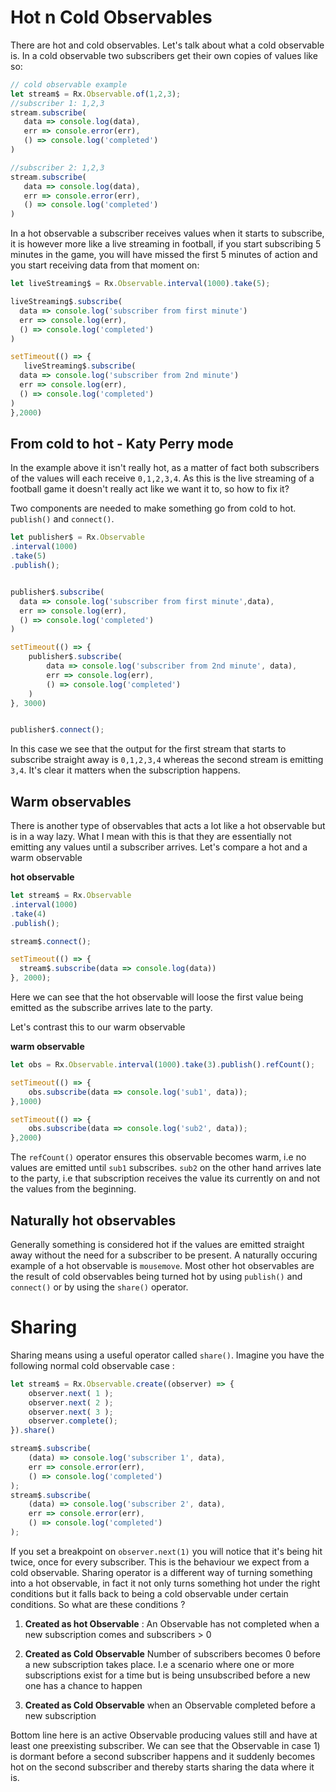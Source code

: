 # Hot n Cold Observables

There are hot and cold observables. Let's talk about what a cold observable is. In a cold observable two subscribers get their own copies of values like so:

```javascript
// cold observable example
let stream$ = Rx.Observable.of(1,2,3);
//subscriber 1: 1,2,3
stream.subscribe(
   data => console.log(data),
   err => console.error(err),
   () => console.log('completed')
)

//subscriber 2: 1,2,3
stream.subscribe(
   data => console.log(data),
   err => console.error(err),
   () => console.log('completed')
)
```

In a hot observable a subscriber receives values when it starts to subscribe, it is however more like a live streaming in football, if you start subscribing 5 minutes in the game, you will have missed the first 5 minutes of action and you start receiving data from that moment on:

```javascript
let liveStreaming$ = Rx.Observable.interval(1000).take(5);

liveStreaming$.subscribe(
  data => console.log('subscriber from first minute')
  err => console.log(err),
  () => console.log('completed')
)

setTimeout(() => {
   liveStreaming$.subscribe(
  data => console.log('subscriber from 2nd minute')
  err => console.log(err),
  () => console.log('completed')
)
},2000)
```

## From cold to hot - Katy Perry mode

In the example above it isn't really hot, as a matter of fact both subscribers of the values will each receive `0,1,2,3,4`. As this is the live streaming of a football game it doesn't really act like we want it to, so how to fix it?

Two components are needed to make something go from cold to hot. `publish()` and `connect()`.

```javascript
let publisher$ = Rx.Observable
.interval(1000)
.take(5)
.publish();


publisher$.subscribe(
  data => console.log('subscriber from first minute',data),
  err => console.log(err),
  () => console.log('completed')
)

setTimeout(() => {
    publisher$.subscribe(
        data => console.log('subscriber from 2nd minute', data),
        err => console.log(err),
        () => console.log('completed')
    )
}, 3000)


publisher$.connect();
```

In this case we see that the output for the first stream that starts to subscribe straight away is `0,1,2,3,4` whereas the second stream is emitting `3,4`. It's clear it matters when the subscription happens.

## Warm observables

There is another type of observables that acts a lot like a hot observable but is in a way lazy. What I mean with this is that they are essentially not emitting any values until a subscriber arrives. Let's compare a hot and a warm observable

**hot observable**

```javascript
let stream$ = Rx.Observable
.interval(1000)
.take(4)
.publish();

stream$.connect();

setTimeout(() => {
  stream$.subscribe(data => console.log(data))
}, 2000);
```

Here we can see that the hot observable will loose the first value being emitted as the subscribe arrives late to the party.

Let's contrast this to our warm observable

**warm observable**

```javascript
let obs = Rx.Observable.interval(1000).take(3).publish().refCount();

setTimeout(() => {
    obs.subscribe(data => console.log('sub1', data));
},1000)

setTimeout(() => {
    obs.subscribe(data => console.log('sub2', data));
},2000)
```

The `refCount()` operator ensures this observable becomes warm, i.e no values are emitted until `sub1` subscribes. `sub2` on the other hand arrives late to the party, i.e that subscription receives the value its currently on and not the values from the beginning.

## Naturally hot observables

Generally something is considered hot if the values are emitted straight away without the need for a subscriber to be present. A naturally occuring example of a hot observable is `mousemove`. Most other hot observables are the result of cold observables being turned hot by using `publish()` and `connect()` or by using the `share()` operator.

# Sharing

Sharing means using a useful operator called `share()`. Imagine you have the following normal cold observable case :

```javascript
let stream$ = Rx.Observable.create((observer) => {
    observer.next( 1 );
    observer.next( 2 );
    observer.next( 3 );
    observer.complete();
}).share()

stream$.subscribe(
    (data) => console.log('subscriber 1', data),
    err => console.error(err),
    () => console.log('completed')
);
stream$.subscribe(
    (data) => console.log('subscriber 2', data),
    err => console.error(err),
    () => console.log('completed')
);
```

If you set a breakpoint on `observer.next(1)` you will notice that it's being hit twice, once for every subscriber. This is the behaviour we expect from a cold observable. Sharing operator is a different way of turning something into a hot observable, in fact it not only turns something hot under the right conditions but it falls back to being a cold observable under certain conditions. So what are these conditions ?

1) **Created as hot Observable** : An Observable has not completed when a new subscription comes and subscribers > 0

2) **Created as Cold Observable** Number of subscribers becomes 0 before a new subscription takes place. I.e a scenario where one or more subscriptions exist for a time but is being unsubscribed before a new one has a chance to happen

3) **Created as Cold Observable** when an Observable completed before a new subscription

Bottom line here is an active Observable producing values still and have at least one preexisting subscriber. We can see that the Observable in case 1) is dormant before a second subscriber happens and it suddenly becomes hot on the second subscriber and thereby starts sharing the data where it is.
